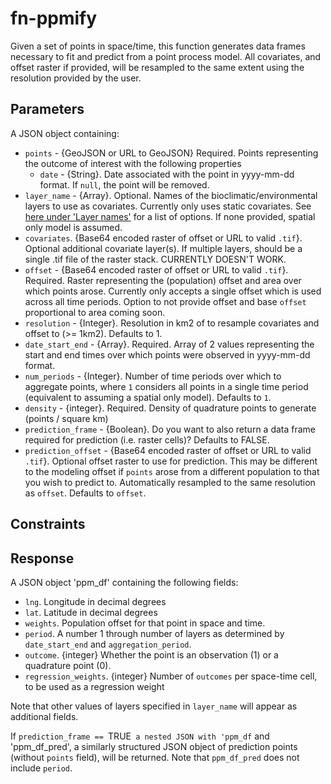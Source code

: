 # fn-ppmify

Given a set of points in space/time, this function generates data frames necessary to fit and predict from a point process model. All covariates, and offset raster if provided, will be resampled to the same extent using the resolution provided by the user.

## Parameters

A JSON object containing:
- `points` - {GeoJSON or URL to GeoJSON} Required. Points representing the outcome of interest with the following properties
  - `date` - {String}. Date associated with the point in yyyy-mm-dd format. If `null`, the point will be removed. 
- `layer_name` - {Array}. Optional. Names of the bioclimatic/environmental layers to use as covariates. Currently only uses static covariates. See [here under 'Layer names'](https://github.com/disarm-platform/fn-covariate-extractor/blob/master/SPECS.md) for a list of options. If none provided, spatial only model is assumed. 
- `covariates`. {Base64 encoded raster of offset or URL to valid `.tif`}. Optional additional covariate layer(s). If multiple layers, should be a single .tif file of the raster stack. CURRENTLY DOESN'T WORK.
- `offset` - {Base64 encoded raster of offset or URL to valid `.tif`}. Required. Raster representing the (population) offset and area over which points arose. Currently only accepts a single offset which is used across all time periods. Option to not provide offset and base `offset` proportional to area coming soon. 
- `resolution` - {Integer}. Resolution in km2 of to resample covariates and offset to (>= 1km2). Defaults to 1. 
- `date_start_end` - {Array}. Required. Array of 2 values representing the start and end times over which points were observed in yyyy-mm-dd format. 
- `num_periods` - {Integer}. Number of time periods over which to aggregate points, where `1` considers all points in a single time period (equivalent to assuming a spatial only model). Defaults to `1`. 
- `density` - {integer}. Required. Density of quadrature points to generate (points / square km)
- `prediction_frame` - {Boolean}. Do you want to also return a data frame required for prediction (i.e. raster cells)? Defaults to FALSE.
- `prediction_offset` - {Base64 encoded raster of offset or URL to valid `.tif`}. Optional offset raster to use for prediction. This may be different to the modeling offset if `points` arose from a different population to that you wish to predict to. Automatically resampled to the same resolution as `offset`. Defaults to `offset`. 
 

## Constraints



## Response

A JSON object 'ppm_df' containing the following fields:
- `lng`. Longitude in decimal degrees
- `lat`. Latitude in decimal degrees
- `weights`. Population offset for that point in space and time. 
- `period`. A number 1 through number of layers as determined by `date_start_end` and `aggregation_period`.
- `outcome`. {integer} Whether the point is an observation (1) or a quadrature point (0). 
- `regression_weights`. {integer} Number of `outcomes` per space-time cell, to be used as a regression weight


Note that other values of layers specified in `layer_name` will appear as additional fields.

If `prediction_frame == `TRUE` a nested JSON with 'ppm_df` and 'ppm_df_pred', a similarly structured JSON object of prediction points (without `points` field), will be returned.  Note that `ppm_df_pred` does not include `period`.